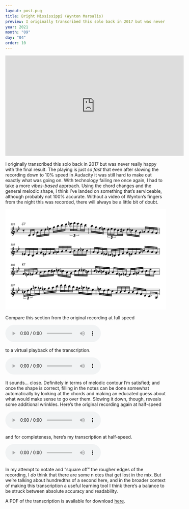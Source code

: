 ```yaml
---
layout: post.pug
title: Bright Mississippi (Wynton Marsalis)
preview: I originally transcribed this solo back in 2017 but was never really happy with the final result. The playing is just <i>so fast</i> that even after slowing the recording down to 10% speed in Audacity it was still hard to make out exactly what was going on. With technology failing me once again, I had to take a more <i>vibes-based</i> approach
year: 2021
month: "09"
day: "04"
order: 10
---
```


<iframe class="video" width="560" height="315" src="https://www.youtube.com/embed/el9Um6T8ZKA" title="YouTube video player" frameborder="0" allow="accelerometer; autoplay; clipboard-write; encrypted-media; gyroscope; picture-in-picture" allowfullscreen></iframe>

I originally transcribed this solo back in 2017 but was never really happy with the final result. The playing is just *so fast* that even after slowing the recording down to 10% speed in Audacity it was still hard to make out exactly what was going on. With technology failing me once again, I had to take a more *vibes-based* approach. Using the chord changes and the general melodic shape, I think I&rsquo;ve landed on something that&rsquo;s serviceable, although probably not 100% accurate. Without a video of Wynton&rsquo;s fingers from the night this was recorded, there will always be a little bit of doubt.

<img
    alt="A transcription of a fast section from Wynton&rsquo;s solo"
    title="A transcription of a fast section from Wynton&rsquo;s solo"
    src="08-bm.png"
/>

Compare this section from the original recording at full speed

<audio controls="controls">
    <source type="audio/mp3" src="fast-section-original-full-speed.mp3">
</audio>

to a virtual playback of the transcription.

<audio controls="controls">
    <source type="audio/mp3" src="fast-section-midi-playback-full-speed.mp3">
</audio>

It sounds&hellip; close. Definitely in terms of melodic contour I&rsquo;m satisfied; and once the shape is correct, filling in the notes can be done somewhat automatically by looking at the chords and making an educated guess about what would make sense to go over them. Slowing it down, though, reveals some additional wrinkles. Here&rsquo;s the original recording again at half-speed

<audio controls="controls">
    <source type="audio/mp3" src="fast-section-original-half-speed.mp3">
</audio>

and for completeness, here&rsquo;s my transcription at half-speed.

<audio controls="controls">
    <source type="audio/mp3" src="fast-section-midi-playback-half-speed.mp3">
</audio>

In my attempt to notate and &ldquo;square off&rdquo; the rougher edges of the recording, I *do* think that there are some n   otes that get lost in the mix. But we&rsquo;re talking about hundredths of a second here, and in the broader context of making this transcription a useful learning tool I think there&rsquo;s a balance to be struck between absolute accuracy and readability.

A PDF of the transcription is available for download [here](bright-mississippi-wynton-marsalis-transcription.pdf).

